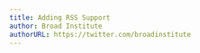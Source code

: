 ```yaml
---
title: Adding RSS Support
author: Broad Institute
authorURL: https://twitter.com/broadinstitute
---
```


